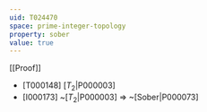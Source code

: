 ```yaml
---
uid: T024470
space: prime-integer-topology
property: sober
value: true
---
```

[[Proof]]

* [T000148] [$T_2$|P000003]
* [I000173] ~[$T_2$|P000003] => ~[Sober|P000073]


